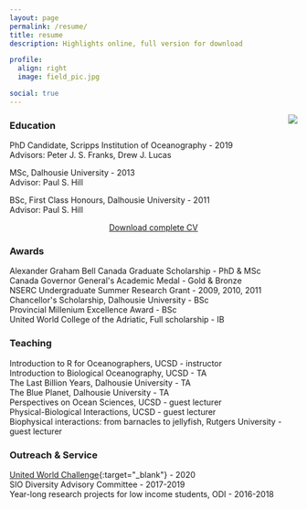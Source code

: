 ```yaml
---
layout: page
permalink: /resume/
title: resume
description: Highlights online, full version for download

profile:
  align: right
  image: field_pic.jpg

social: true
---
```


<img class="col one last" src="{{ site.baseurl }}/assets/img/field_pic.jpg" style="float:right">

### Education 


PhD Candidate, Scripps Institution of Oceanography - 2019  
Advisors: Peter J. S. Franks, Drew J. Lucas

MSc, Dalhousie University - 2013 <br>
Advisor: Paul S. Hill

BSc, First Class Honours, Dalhousie University - 2011 <br>
Advisor: Paul S. Hill

<p style="text-align:center"> <a class="page-link" href="{{ '/resume/CV_Garwood_Oct2020.pdf' | prepend: site.baseurl | prepend: site.url }}"> Download complete CV </a> </p>


### Awards
Alexander Graham Bell Canada Graduate Scholarship - PhD & MSc <br>
Canada Governor General's Academic Medal - Gold & Bronze <br>
NSERC Undergraduate Summer Research Grant - 2009, 2010, 2011 <br>
Chancellor's Scholarship, Dalhousie University - BSc <br>
Provincial Millenium Excellence Award - BSc <br>
United World College of the Adriatic, Full scholarship - IB <br>


### Teaching
Introduction to R for Oceanographers, UCSD - instructor <br>
Introduction to Biological Oceanography, UCSD - TA <br>
The Last Billion Years, Dalhousie University - TA <br>
The Blue Planet, Dalhousie University - TA <br>
Perspectives on Ocean Sciences, UCSD - guest lecturer <br>
Physical-Biological Interactions, UCSD - guest lecturer <br>
Biophysical interactions: from barnacles to jellyfish, Rutgers University - guest lecturer <br>


### Outreach & Service
[United World Challenge](https://unitedworldchallenge.org/){:target="\_blank"} - 2020 <br>
SIO Diversity Advisory Committee - 2017-2019 <br>
Year-long research projects for low income students, ODI - 2016-2018
